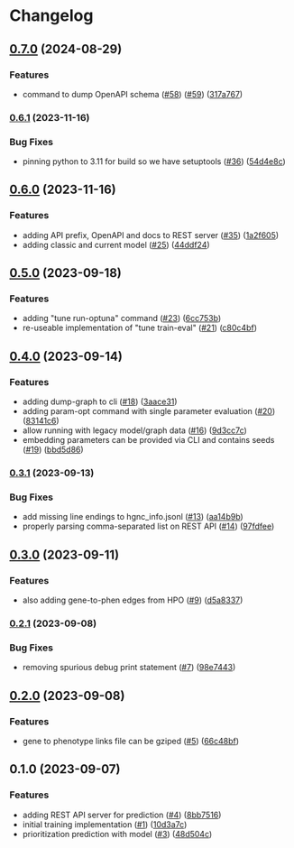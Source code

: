 # Changelog

## [0.7.0](https://www.github.com/varfish-org/cada-prio/compare/v0.6.1...v0.7.0) (2024-08-29)


### Features

* command to dump OpenAPI schema ([#58](https://www.github.com/varfish-org/cada-prio/issues/58)) ([#59](https://www.github.com/varfish-org/cada-prio/issues/59)) ([317a767](https://www.github.com/varfish-org/cada-prio/commit/317a7674002543720084d4e5532db4cc7dc456e5))

### [0.6.1](https://www.github.com/bihealth/cada-prio/compare/v0.6.0...v0.6.1) (2023-11-16)


### Bug Fixes

* pinning python to 3.11 for build so we have setuptools ([#36](https://www.github.com/bihealth/cada-prio/issues/36)) ([54d4e8c](https://www.github.com/bihealth/cada-prio/commit/54d4e8c4be8bdd7ad6b9f839b22a798b5f527d27))

## [0.6.0](https://www.github.com/bihealth/cada-prio/compare/v0.5.0...v0.6.0) (2023-11-16)


### Features

* adding API prefix, OpenAPI and docs to REST server ([#35](https://www.github.com/bihealth/cada-prio/issues/35)) ([1a2f605](https://www.github.com/bihealth/cada-prio/commit/1a2f605bbaa28ed511b117efa04de256dcff149d))
* adding classic and current model ([#25](https://www.github.com/bihealth/cada-prio/issues/25)) ([44ddf24](https://www.github.com/bihealth/cada-prio/commit/44ddf24abf939eed8ad56b80cb1e90f60846a390))

## [0.5.0](https://www.github.com/bihealth/cada-prio/compare/v0.4.0...v0.5.0) (2023-09-18)


### Features

* adding "tune run-optuna" command ([#23](https://www.github.com/bihealth/cada-prio/issues/23)) ([6cc753b](https://www.github.com/bihealth/cada-prio/commit/6cc753b3b4f92aa75d961c3cf314e097d174ede0))
* re-useable implementation of "tune train-eval" ([#21](https://www.github.com/bihealth/cada-prio/issues/21)) ([c80c4bf](https://www.github.com/bihealth/cada-prio/commit/c80c4bf1d69ff83bcb84b949cf3383746580a12d))

## [0.4.0](https://www.github.com/bihealth/cada-prio/compare/v0.3.1...v0.4.0) (2023-09-14)


### Features

* adding dump-graph to cli ([#18](https://www.github.com/bihealth/cada-prio/issues/18)) ([3aace31](https://www.github.com/bihealth/cada-prio/commit/3aace31166ddbd4357ae32283b6514a21404e0ef))
* adding param-opt command with single parameter evaluation ([#20](https://www.github.com/bihealth/cada-prio/issues/20)) ([83141c6](https://www.github.com/bihealth/cada-prio/commit/83141c6c4afe6efffc51fcde1ebdc92b5b3d0fbf))
* allow running with legacy model/graph data ([#16](https://www.github.com/bihealth/cada-prio/issues/16)) ([9d3cc7c](https://www.github.com/bihealth/cada-prio/commit/9d3cc7cea6efeac82b41fe11dfc9527ab4fe2913))
* embedding parameters can be provided via CLI and contains seeds ([#19](https://www.github.com/bihealth/cada-prio/issues/19)) ([bbd5d86](https://www.github.com/bihealth/cada-prio/commit/bbd5d86e879db94240093c20145b1c4c45edc69e))

### [0.3.1](https://www.github.com/bihealth/cada-prio/compare/v0.3.0...v0.3.1) (2023-09-13)


### Bug Fixes

* add missing line endings to hgnc_info.jsonl ([#13](https://www.github.com/bihealth/cada-prio/issues/13)) ([aa14b9b](https://www.github.com/bihealth/cada-prio/commit/aa14b9b948a0e9512c57567de2acaa65e9b132bc))
* properly parsing comma-separated list on REST API ([#14](https://www.github.com/bihealth/cada-prio/issues/14)) ([97fdfee](https://www.github.com/bihealth/cada-prio/commit/97fdfeee118d2e4985ca71433617fd9c470d0b49))

## [0.3.0](https://www.github.com/bihealth/cada-prio/compare/v0.2.1...v0.3.0) (2023-09-11)


### Features

* also adding gene-to-phen edges from HPO ([#9](https://www.github.com/bihealth/cada-prio/issues/9)) ([d5a8337](https://www.github.com/bihealth/cada-prio/commit/d5a833774b1488fb7e1f0650692aab2c3f753144))

### [0.2.1](https://www.github.com/bihealth/cada-prio/compare/v0.2.0...v0.2.1) (2023-09-08)


### Bug Fixes

* removing spurious debug print statement ([#7](https://www.github.com/bihealth/cada-prio/issues/7)) ([98e7443](https://www.github.com/bihealth/cada-prio/commit/98e74433001872517a4904bbe85fd021cc4ad613))

## [0.2.0](https://www.github.com/bihealth/cada-prio/compare/v0.1.0...v0.2.0) (2023-09-08)


### Features

* gene to phenotype links file can be gziped ([#5](https://www.github.com/bihealth/cada-prio/issues/5)) ([66c48bf](https://www.github.com/bihealth/cada-prio/commit/66c48bf98c8bd73f8227c7cbd5687b4e74577ef8))

## 0.1.0 (2023-09-07)


### Features

* adding REST API server for prediction ([#4](https://www.github.com/bihealth/cada-prio/issues/4)) ([8bb7516](https://www.github.com/bihealth/cada-prio/commit/8bb75161097529932f371925fe860290098f0885))
* initial training implementation ([#1](https://www.github.com/bihealth/cada-prio/issues/1)) ([10d3a7c](https://www.github.com/bihealth/cada-prio/commit/10d3a7cb356b50a89fd8b1226ad66932dd5542f3))
* prioritization prediction with model ([#3](https://www.github.com/bihealth/cada-prio/issues/3)) ([48d504c](https://www.github.com/bihealth/cada-prio/commit/48d504c0bc373e1ae312773fa70a5a2e04d8dbed))
